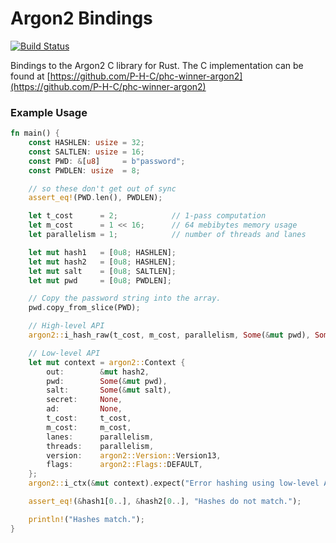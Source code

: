 Argon2 Bindings
===

[![Build Status](https://dev.azure.com/expixel/Argon2/_apis/build/status/ExPixel.argon2?branchName=master)](https://dev.azure.com/expixel/Argon2/_build/latest?definitionId=1&branchName=master)

Bindings to the Argon2 C library for Rust. The C implementation can be found at [https://github.com/P-H-C/phc-winner-argon2](https://github.com/P-H-C/phc-winner-argon2)

### Example Usage

```rust
fn main() {
    const HASHLEN: usize = 32;
    const SALTLEN: usize = 16;
    const PWD: &[u8]     = b"password";
    const PWDLEN: usize  = 8;

    // so these don't get out of sync
    assert_eq!(PWD.len(), PWDLEN);

    let t_cost      = 2;            // 1-pass computation
    let m_cost      = 1 << 16;      // 64 mebibytes memory usage
    let parallelism = 1;            // number of threads and lanes

    let mut hash1   = [0u8; HASHLEN];
    let mut hash2   = [0u8; HASHLEN];
    let mut salt    = [0u8; SALTLEN];
    let mut pwd     = [0u8; PWDLEN];

    // Copy the password string into the array.
    pwd.copy_from_slice(PWD);

    // High-level API
    argon2::i_hash_raw(t_cost, m_cost, parallelism, Some(&mut pwd), Some(&mut salt), &mut hash1).expect("Error hashing using high-level API.");

    // Low-level API
    let mut context = argon2::Context {
        out:        &mut hash2,
        pwd:        Some(&mut pwd),
        salt:       Some(&mut salt),
        secret:     None,
        ad:         None,
        t_cost:     t_cost,
        m_cost:     m_cost,
        lanes:      parallelism,
        threads:    parallelism,
        version:    argon2::Version::Version13,
        flags:      argon2::Flags::DEFAULT,
    };
    argon2::i_ctx(&mut context).expect("Error hashing using low-level API.");

    assert_eq!(&hash1[0..], &hash2[0..], "Hashes do not match.");

    println!("Hashes match.");
}
```

